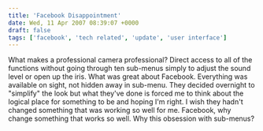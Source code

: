 ```yaml
---
title: 'Facebook Disappointment'
date: Wed, 11 Apr 2007 08:39:07 +0000
draft: false
tags: ['facebook', 'tech related', 'update', 'user interface']
---
```


What makes a professional camera professional? Direct access to all of the functions without going through ten sub-menus simply to adjust the sound level or open up the iris. What was great about Facebook. Everything was available on sight, not hidden away in sub-menu. They decided overnight to "simplify" the look but what they've done is forced me to think about the logical place for something to be and hoping I'm right. I wish they hadn't changed something that was working so well for me. Facebook, why change something that works so well. Why this obsession with sub-menus?